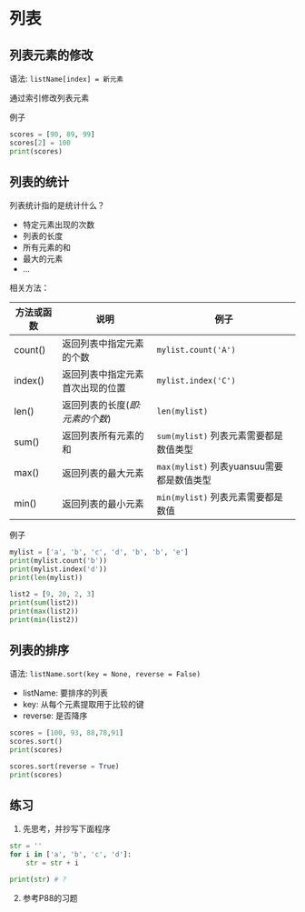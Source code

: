 # 列表

## 列表元素的修改

语法: `listName[index] = 新元素`

通过索引修改列表元素

例子

```python
scores = [90, 89, 99]
scores[2] = 100
print(scores)

```

## 列表的统计

列表统计指的是统计什么？
- 特定元素出现的次数
- 列表的长度
- 所有元素的和
- 最大的元素
- ...

相关方法：

方法或函数 | 说明 | 例子
--- | --- | ---
count() | 返回列表中指定元素的个数 | `mylist.count('A')`
index() | 返回列表中指定元素首次出现的位置 | `mylist.index('C')`
len()  | 返回列表的长度(*即: 元素的个数*) | `len(mylist)`
sum() | 返回列表所有元素的和 | `sum(mylist)` 列表元素需要都是数值类型
max() | 返回列表的最大元素 | `max(mylist)` 列表yuansuu需要都是数值类型
min() | 返回列表的最小元素 | `min(mylist)` 列表元素需要都是数值

例子

```python
mylist = ['a', 'b', 'c', 'd', 'b', 'b', 'e']
print(mylist.count('b'))
print(mylist.index('d'))
print(len(mylist))

list2 = [9, 20, 2, 3]
print(sum(list2))
print(max(list2))
print(min(list2))

```

## 列表的排序

语法: `listName.sort(key = None, reverse = False)`

- listName: 要排序的列表
- key: 从每个元素提取用于比较的键
- reverse: 是否降序

```python
scores = [100, 93, 88,78,91]
scores.sort()
print(scores)

scores.sort(reverse = True)
print(scores)

```


## 练习
1. 先思考，并抄写下面程序

```python
str = ''
for i in ['a', 'b', 'c', 'd']:
    str = str + i

print(str) # ?
```

2. 参考P88的习题

